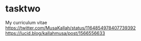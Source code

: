 # tasktwo
My curriculum vitae
https://twitter.com/MusaKallah/status/1164854978407739392
https://lucid.blog/kallahmusa/post/1566556633
